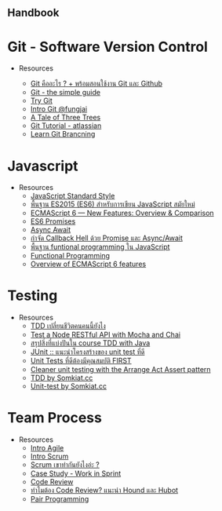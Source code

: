 Handbook
-------

# Git - Software Version Control

- Resources

    - [Git คืออะไร ? + พร้อมสอนใช้งาน Git และ Github](https://devahoy.com/posts/introduction-to-git-and-github/)
    - [Git - the simple guide](http://rogerdudler.github.io/git-guide/)
    - [Try Git](https://try.github.io)
    - [Intro Git @fungjai](http://dev.im-bot.com/talks/git-fj/#1)
    - [A Tale of Three Trees](https://speakerdeck.com/schacon/a-tale-of-three-trees)
    - [Git Tutorial - atlassian](https://www.atlassian.com/git/tutorials/what-is-git)
    - [Learn Git Brancning](http://learngitbranching.js.org/)

# Javascript

- Resources
    - [JavaScript Standard Style](https://standardjs.com)
    - [พื้นฐาน ES2015 (ES6) สำหรับการเขียน JavaScript สมัยใหม่](https://www.babelcoder.com/blog/posts/introduction-to-es2015)
    - [ECMAScript 6 — New Features: Overview & Comparison](http://es6-features.org)
    - [ES6 Promises](http://www.datchley.name/es6-promises/)
    - [Async Await](http://dev.im-bot.com/async-await/)
    - [กำจัด Callback Hell ด้วย Promise และ Async/Await](https://www.babelcoder.com/blog/posts/avoid-callback-hell-using-promise-async-await)
    - [พื้นฐาน funtional programming ใน JavaScript](https://www.babelcoder.com/blog/posts/introduction-to-functional-programming-in-javascript)
    - [Functional Programming](http://scott.sauyet.com/Javascript/Talk/FunctionalProgramming)
    - [Overview of ECMAScript 6 features](https://github.com/lukehoban/es6features)

# Testing

- Resources
    - [TDD เปลี่ยนชีวิตคนคนนี้ยังไง](http://dev.im-bot.com/talks/barcampsk4/#1)
    - [Test a Node RESTful API with Mocha and Chai](https://scotch.io/tutorials/test-a-node-restful-api-with-mocha-and-chai)
    - [สรุปสิ่งที่แบ่งปันใน course TDD with Java](http://www.somkiat.cc/course-tdd-with-java-01/)
    - [JUnit :: แนะนำโครงสร้างของ unit test ที่ดี](http://www.somkiat.cc/junit-good-struture/)
    - [Unit Tests ที่ดีต้องมีคุณสมบัติ FIRST](http://www.somkiat.cc/good-unit-test-with-first/)
    - [Cleaner unit testing with the Arrange Act Assert pattern](http://jamescooke.info/cleaner-unit-testing-with-the-arrange-act-assert-pattern.html)
    - [TDD by Somkiat.cc](http://www.somkiat.cc/tag/tdd/)
    - [Unit-test by Somkiat.cc](http://www.somkiat.cc/tag/unit-test/)

# Team Process

- Resources
    - [Intro Agile](https://www.youtube.com/watch?v=rf8Gi2RLKWQ)
    - [Intro Scrum](https://www.youtube.com/watch?v=9TycLR0TqFA)
    - [Scrum เขาทำกันยังไงอ่ะ ?](https://piyawut.com/scrum-เขาทำกันยังไงอ่ะ-1234bc9f4b38)
    - [Case Study - Work in Sprint](https://www.youtube.com/watch?v=szr0ezLyQHY)
    - [Code Review](http://dev.im-bot.com/code-review/)
    - [ทำไมต้อง Code Review? แนะนำ Hound และ Hubot](https://www.babelcoder.com/blog/posts/code-review-best-practice)
    - [Pair Programming](http://dev.im-bot.com/pair-programming/)
